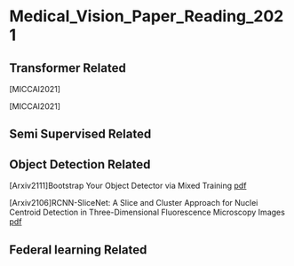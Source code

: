 # Medical_Vision_Paper_Reading_2021

## Transformer Related

[MICCAI2021]

[MICCAI2021]

## Semi Supervised Related


## Object Detection Related

[Arxiv2111]Bootstrap Your Object Detector via Mixed Training [pdf](https://github.com/yyyujintang/Medical_Vision_Paper_Reading_2021/blob/main/2111.03056v1.pdf)

[Arxiv2106]RCNN-SliceNet: A Slice and Cluster Approach for Nuclei Centroid Detection in
Three-Dimensional Fluorescence Microscopy Images [pdf](https://github.com/yyyujintang/Medical_Vision_Paper_Reading_2021/blob/main/2106.15753v3.pdf)

## Federal learning Related
